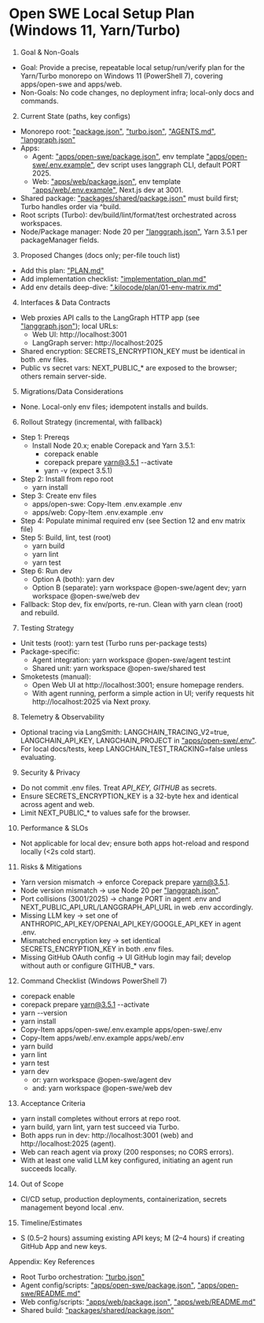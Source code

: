 # Open SWE Local Setup Plan (Windows 11, Yarn/Turbo)

1. Goal & Non-Goals
- Goal: Provide a precise, repeatable local setup/run/verify plan for the Yarn/Turbo monorepo on Windows 11 (PowerShell 7), covering apps/open-swe and apps/web.
- Non-Goals: No code changes, no deployment infra; local-only docs and commands.

2. Current State (paths, key configs)
- Monorepo root: ["package.json"](./package.json), ["turbo.json"](./turbo.json), ["AGENTS.md"](./AGENTS.md), ["langgraph.json"](./langgraph.json)
- Apps:
  - Agent: ["apps/open-swe/package.json"](./apps/open-swe/package.json), env template ["apps/open-swe/.env.example"](./apps/open-swe/.env.example), dev script uses langgraph CLI, default PORT 2025.
  - Web: ["apps/web/package.json"](./apps/web/package.json), env template ["apps/web/.env.example"](./apps/web/.env.example), Next.js dev at 3001.
- Shared package: ["packages/shared/package.json"](./packages/shared/package.json) must build first; Turbo handles order via ^build.
- Root scripts (Turbo): dev/build/lint/format/test orchestrated across workspaces.
- Node/Package manager: Node 20 per ["langgraph.json"](./langgraph.json), Yarn 3.5.1 per packageManager fields.

3. Proposed Changes (docs only; per-file touch list)
- Add this plan: ["PLAN.md"](./PLAN.md)
- Add implementation checklist: ["implementation_plan.md"](./implementation_plan.md)
- Add env details deep-dive: [".kilocode/plan/01-env-matrix.md"](./.kilocode/plan/01-env-matrix.md)

4. Interfaces & Data Contracts
- Web proxies API calls to the LangGraph HTTP app (see ["langgraph.json"](./langgraph.json)); local URLs:
  - Web UI: http://localhost:3001
  - LangGraph server: http://localhost:2025
- Shared encryption: SECRETS_ENCRYPTION_KEY must be identical in both .env files.
- Public vs secret vars: NEXT_PUBLIC_* are exposed to the browser; others remain server-side.

5. Migrations/Data Considerations
- None. Local-only env files; idempotent installs and builds.

6. Rollout Strategy (incremental, with fallback)
- Step 1: Prereqs
  - Install Node 20.x; enable Corepack and Yarn 3.5.1:
    - corepack enable
    - corepack prepare yarn@3.5.1 --activate
    - yarn -v (expect 3.5.1)
- Step 2: Install from repo root
  - yarn install
- Step 3: Create env files
  - apps/open-swe: Copy-Item .env.example .env
  - apps/web: Copy-Item .env.example .env
- Step 4: Populate minimal required env (see Section 12 and env matrix file)
- Step 5: Build, lint, test (root)
  - yarn build
  - yarn lint
  - yarn test
- Step 6: Run dev
  - Option A (both): yarn dev
  - Option B (separate): yarn workspace @open-swe/agent dev; yarn workspace @open-swe/web dev
- Fallback: Stop dev, fix env/ports, re-run. Clean with yarn clean (root) and rebuild.

7. Testing Strategy
- Unit tests (root): yarn test (Turbo runs per-package tests)
- Package-specific:
  - Agent integration: yarn workspace @open-swe/agent test:int
  - Shared unit: yarn workspace @open-swe/shared test
- Smoketests (manual):
  - Open Web UI at http://localhost:3001; ensure homepage renders.
  - With agent running, perform a simple action in UI; verify requests hit http://localhost:2025 via Next proxy.

8. Telemetry & Observability
- Optional tracing via LangSmith: LANGCHAIN_TRACING_V2=true, LANGCHAIN_API_KEY, LANGCHAIN_PROJECT in ["apps/open-swe/.env"](./apps/open-swe/.env).
- For local docs/tests, keep LANGCHAIN_TEST_TRACKING=false unless evaluating.

9. Security & Privacy
- Do not commit .env files. Treat *_API_KEY, GITHUB_* as secrets.
- Ensure SECRETS_ENCRYPTION_KEY is a 32-byte hex and identical across agent and web.
- Limit NEXT_PUBLIC_* to values safe for the browser.

10. Performance & SLOs
- Not applicable for local dev; ensure both apps hot-reload and respond locally (<2s cold start).

11. Risks & Mitigations
- Yarn version mismatch → enforce Corepack prepare yarn@3.5.1.
- Node version mismatch → use Node 20 per ["langgraph.json"](./langgraph.json).
- Port collisions (3001/2025) → change PORT in agent .env and NEXT_PUBLIC_API_URL/LANGGRAPH_API_URL in web .env accordingly.
- Missing LLM key → set one of ANTHROPIC_API_KEY/OPENAI_API_KEY/GOOGLE_API_KEY in agent .env.
- Mismatched encryption key → set identical SECRETS_ENCRYPTION_KEY in both .env files.
- Missing GitHub OAuth config → UI GitHub login may fail; develop without auth or configure GITHUB_* vars.

12. Command Checklist (Windows PowerShell 7)
- corepack enable
- corepack prepare yarn@3.5.1 --activate
- yarn --version
- yarn install
- Copy-Item apps/open-swe/.env.example apps/open-swe/.env
- Copy-Item apps/web/.env.example apps/web/.env
- yarn build
- yarn lint
- yarn test
- yarn dev
  - or: yarn workspace @open-swe/agent dev
  - and: yarn workspace @open-swe/web dev

13. Acceptance Criteria
- yarn install completes without errors at repo root.
- yarn build, yarn lint, yarn test succeed via Turbo.
- Both apps run in dev: http://localhost:3001 (web) and http://localhost:2025 (agent).
- Web can reach agent via proxy (200 responses; no CORS errors).
- With at least one valid LLM key configured, initiating an agent run succeeds locally.

14. Out of Scope
- CI/CD setup, production deployments, containerization, secrets management beyond local .env.

15. Timeline/Estimates
- S (0.5–2 hours) assuming existing API keys; M (2–4 hours) if creating GitHub App and new keys.

Appendix: Key References
- Root Turbo orchestration: ["turbo.json"](./turbo.json)
- Agent config/scripts: ["apps/open-swe/package.json"](./apps/open-swe/package.json), ["apps/open-swe/README.md"](./apps/open-swe/README.md)
- Web config/scripts: ["apps/web/package.json"](./apps/web/package.json), ["apps/web/README.md"](./apps/web/README.md)
- Shared build: ["packages/shared/package.json"](./packages/shared/package.json)